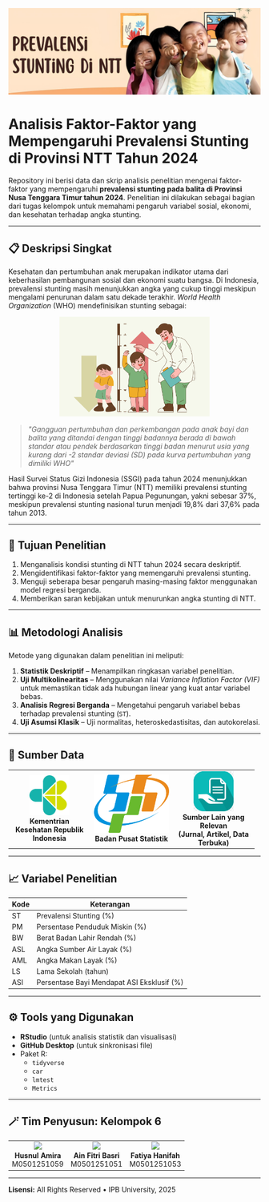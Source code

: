 <p align="center">
  <img src="https://github.com/ainfitribasri/KELOMPOK-6/blob/main/Foto/canva%20stunting%20(1).jpg" width="800"/>
</p>

# Analisis Faktor-Faktor yang Mempengaruhi Prevalensi Stunting di Provinsi NTT Tahun 2024

Repository ini berisi data dan skrip analisis penelitian mengenai faktor-faktor yang mempengaruhi **prevalensi stunting pada balita di Provinsi Nusa Tenggara Timur tahun 2024**. Penelitian ini dilakukan sebagai bagian dari tugas kelompok untuk memahami pengaruh variabel sosial, ekonomi, dan kesehatan terhadap angka stunting.

---

## 📋 Deskripsi Singkat

Kesehatan dan pertumbuhan anak merupakan indikator utama dari keberhasilan pembangunan sosial dan ekonomi suatu bangsa. Di Indonesia, prevalensi stunting masih menunjukkan angka yang cukup tinggi meskipun mengalami penurunan dalam satu dekade terakhir. _World Health Organization_ (WHO) mendefinisikan stunting sebagai:
<p align="center">
  <img src="https://github.com/ainfitribasri/KELOMPOK-6/blob/main/Foto/tanda%20stunting.png" width="300"/>
</p>

> *"Gangguan pertumbuhan dan perkembangan pada anak bayi dan balita yang ditandai dengan tinggi badannya berada di bawah standar atau pendek berdasarkan tinggi badan menurut usia yang kurang dari -2 standar deviasi (SD) pada kurva pertumbuhan yang dimiliki WHO"*

Hasil Survei Status Gizi Indonesia (SSGI) pada tahun 2024 menunjukkan bahwa provinsi Nusa Tenggara Timur (NTT) memiliki prevalensi stunting tertinggi ke-2 di Indonesia setelah Papua Pegunungan, yakni sebesar 37%, meskipun prevalensi stunting nasional turun menjadi 19,8% dari 37,6% pada tahun 2013.

---

## 🎯 Tujuan Penelitian
1. Menganalisis kondisi stunting di NTT tahun 2024 secara deskriptif.  
2. Mengidentifikasi faktor-faktor yang memengaruhi prevalensi stunting.  
3. Menguji seberapa besar pengaruh masing-masing faktor menggunakan model regresi berganda.  
4. Memberikan saran kebijakan untuk menurunkan angka stunting di NTT.

---

## 📊 Metodologi Analisis
Metode yang digunakan dalam penelitian ini meliputi:
1. **Statistik Deskriptif** – Menampilkan ringkasan variabel penelitian.  
2. **Uji Multikolinearitas** – Menggunakan nilai *Variance Inflation Factor (VIF)* untuk memastikan tidak ada hubungan linear yang kuat antar variabel bebas.  
3. **Analisis Regresi Berganda** – Mengetahui pengaruh variabel bebas terhadap prevalensi stunting (`ST`).  
4. **Uji Asumsi Klasik** – Uji normalitas, heteroskedastisitas, dan autokorelasi.  

---

## 🧾 Sumber Data

<table>
  <tr align="center">
    <td width="150">
      <img src="https://github.com/ainfitribasri/KELOMPOK-6/blob/main/Foto/kemenkes.png" width="80px"><br>
      <b>Kementrian Kesehatan Republik Indonesia</b>
    </td>
    <td width="150">
      <img src="https://github.com/ainfitribasri/KELOMPOK-6/blob/main/Foto/bps.png"><br>
      <b>Badan Pusat Statistik</b>
    </td>
    <td width="150">
      <img src="https://github.com/ainfitribasri/KELOMPOK-6/blob/main/Foto/images.png" width="80px"><br>
      <b>Sumber Lain yang Relevan<br>(Jurnal, Artikel, Data Terbuka)</b>
    </td>
  </tr>
</table>

---

## 📈 Variabel Penelitian
| Kode | Keterangan |
|------|-------------|
| ST | Prevalensi Stunting (%) |
| PM | Persentase Penduduk Miskin (%) |
| BW | Berat Badan Lahir Rendah (%) |
| ASL | Angka Sumber Air Layak (%) |
| AML | Angka Makan Layak (%) |
| LS | Lama Sekolah (tahun) |
| ASI | Persentase Bayi Mendapat ASI Eksklusif (%) |

---

## ⚙️ Tools yang Digunakan
- **RStudio** (untuk analisis statistik dan visualisasi)
- **GitHub Desktop** (untuk sinkronisasi file)
- Paket R:
  - `tidyverse`
  - `car`
  - `lmtest`
  - `Metrics`

---

## 🪄 Tim Penyusun: Kelompok 6

<table>
  <tr align="center">
    <td>
      <img src="https://github.com/USERNAME1.png" width="120px"><br>
      <b>Husnul Amira</b><br>
      M0501251059
    </td>
    <td>
      <img src="https://github.com/USERNAME2.png" width="120px"><br>
      <b>Ain Fitri Basri</b><br>
      M0501251051
    </td>
    <td>
      <img src="https://github.com/USERNAME3.png" width="120px"><br>
      <b>Fatiya Hanifah </b><br>
      M0501251053
    </td>
  </tr>
</table>

---

**Lisensi:** All Rights Reserved • IPB University, 2025

